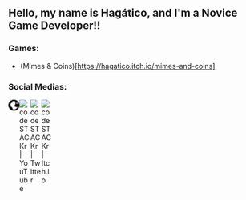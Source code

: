 ## Hello, my name is Hagático, and I'm a Novice Game Developer!!

### Games:

- (Mimes & Coins)[https://hagatico.itch.io/mimes-and-coins]

### Social Medias:

[<img align="left" alt="codeSTACKr.com" width="22px" src="https://raw.githubusercontent.com/iconic/open-iconic/master/svg/globe.svg" />][website]
[<img align="left" alt="codeSTACKr | YouTube" width="22px" src="https://cdn.jsdelivr.net/npm/simple-icons@v3/icons/youtube.svg" />][youtube]
[<img align="left" alt="codeSTACKr | Twitter" width="22px" src="https://cdn.jsdelivr.net/npm/simple-icons@v3/icons/twitter.svg" />][twitter]
[<img align="left" alt="codeSTACKr | Itch.io" width="22px" src="https://cdn.jsdelivr.net/npm/simple-icons@3.13.0/icons/itch-dot-io.svg" />][itchio]

<br />

[website]: https://sites.google.com/view/hagaticogames/home
[twitter]: https://twitter.com/codeSTACKr
[youtube]: https://www.youtube.com/channel/UCEUakD9m9T_xQlpfjNaZkWg?sub_confirmation=1
[itchio]: https://hagatico.itch.io/
